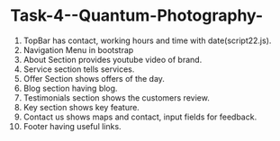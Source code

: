 # Task-4--Quantum-Photography-
 
1. TopBar has contact, working hours and time with date(script22.js).
2. Navigation Menu in bootstrap
3. About Section provides youtube video of brand.
4. Service section tells services.
5. Offer Section shows offers of the day.
6. Blog section having blog.
7. Testimonials section shows the customers review.
8. Key section shows key feature.
9. Contact us shows maps and contact, input fields for feedback.
10. Footer having useful links.
